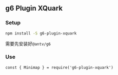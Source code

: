 ## g6 Plugin XQuark



### Setup

```sh
npm install -S g6-plugin-xquark
```

需要先安装好`@antv/g6`  



### Use

```
const { Minimap } = require('g6-plugin-xquark')
```



